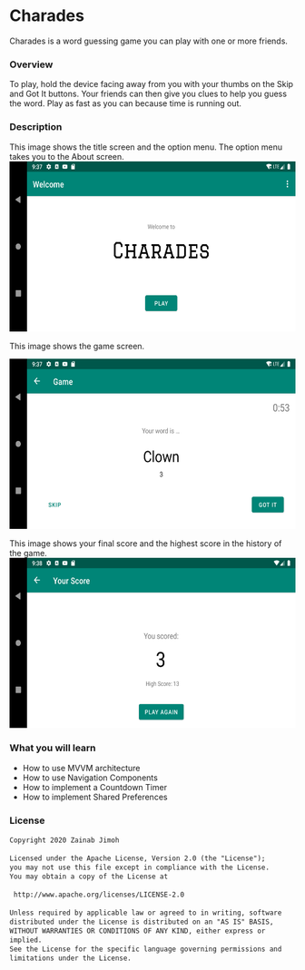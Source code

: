 # Charades
Charades is a word guessing game you can play with one or more friends.

### Overview
To play, hold the device facing away from you with your thumbs on the Skip and Got It buttons. Your friends can then give you clues to help you guess the word. Play as fast as you can because time is running out.

### Description
This image shows the title screen and the option menu. The option menu takes you to the About screen.
<img src=https://raw.githubusercontent.com/zennymorh/Charades/master/app/src/main/res/drawable/title.png alt="Title" width=600 height=300/>

This image shows the game screen.

<img src=https://raw.githubusercontent.com/zennymorh/Charades/master/app/src/main/res/drawable/game.png alt="Game" width=600 height=300/>

This image shows your final score and the highest score in the history of the game.
<img src=https://raw.githubusercontent.com/zennymorh/Charades/master/app/src/main/res/drawable/score.png alt="Score" width=600 height=300/>

### What you will learn
* How to use MVVM architecture
* How to use Navigation Components
* How to implement a Countdown Timer
* How to implement Shared Preferences

### License
```
Copyright 2020 Zainab Jimoh

Licensed under the Apache License, Version 2.0 (the "License");
you may not use this file except in compliance with the License.
You may obtain a copy of the License at

 http://www.apache.org/licenses/LICENSE-2.0

Unless required by applicable law or agreed to in writing, software
distributed under the License is distributed on an "AS IS" BASIS,
WITHOUT WARRANTIES OR CONDITIONS OF ANY KIND, either express or implied.
See the License for the specific language governing permissions and
limitations under the License.
```
